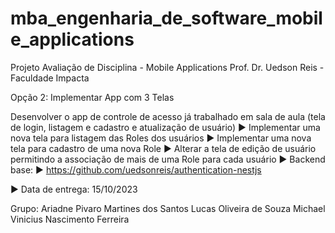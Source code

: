 # mba_engenharia_de_software_mobile_applications
Projeto Avaliação de Disciplina - Mobile Applications
Prof. Dr. Uedson Reis - Faculdade Impacta

Opção 2:
Implementar App com 3 Telas

Desenvolver o app de controle de acesso já trabalhado em sala de aula (tela de
login, listagem e cadastro e atualização de usuário)
► Implementar uma nova tela para listagem das Roles dos usuários
► Implementar uma nova tela para cadastro de uma nova Role
► Alterar a tela de edição de usuário permitindo a associação de mais de uma Role
para cada usuário
► Backend base:
► https://github.com/uedsonreis/authentication-nestjs

► Data de entrega: 15/10/2023

Grupo:
Ariadne Pivaro Martines dos Santos
Lucas Oliveira de Souza
Michael Vinicius Nascimento Ferreira